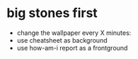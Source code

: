 big stones first
===
- change the wallpaper every X minutes:
- use cheatsheet as background
- use how-am-i report as a frontground

